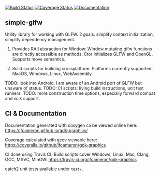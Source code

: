 [![Build Status](https://travis-ci.org/jfcameron/simple-glfw.svg?branch=master)](https://travis-ci.org/jfcameron/simple-glfw) [![Coverage Status](https://coveralls.io/repos/github/jfcameron/simple-glfw/badge.svg?branch=master)](https://coveralls.io/github/jfcameron/simple-glfw?branch=master) [![Documentation](https://img.shields.io/badge/documentation-doxygen-blue.svg)](https://jfcameron.github.io/simple-glfw/)

## simple-glfw

Utility library for working with GLFW. 2 goals: simplify context initialization, simplify dependency management.

1. Provides RAII absraction for Window: Window mutating glfw functions are directly accessible as methods. Ctor initializes GLFW and OpenGL. Supports move semantics. 

2. Build scripts for building crossplatform. Platforms currently supported: MacOS, Windows, Linux, WebAssembly.

TODO: look into Android. I am aware of an Android port of GLFW but unaware of status.
TODO: CI scripts: living build instructions, unit test runners.
TODO: more construction time options, especially forward compat and vulk support.

## CI & Documentation

Documentation generated with doxygen ca be viewed online here: https://jfcameron.github.io/gdk-graphics/

Coverage calculated with gcov viewable here: https://coveralls.io/github/jfcameron/gdk-graphics

CI done using Travis CI. Build scripts cover Windows, Linux, Mac; Clang, GCC, MSVC, MinGW: https://travis-ci.org/jfcameron/gdk-graphics

catch2 unit tests available under `test/`.


